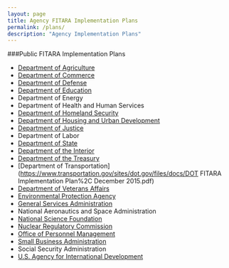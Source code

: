 ```yaml
---
layout: page
title: Agency FITARA Implementation Plans
permalink: /plans/
description: "Agency Implementation Plans"
---
```


###Public FITARA Implementation Plans

* [Department of Agriculture](http://www.usda.gov/documents/federal-info-tech-acquisition-reform-act.pdf)	 	 	 	 	 	 	 
* [Department of Commerce](https://www.commerce.gov/sites/commerce.gov/files/fitara_doc_baseline_self_assessment_and_plan.docx)	 	 	 	
* [Department of Defense](http://www.doncio.navy.mil/Download.aspx?AttachID=7300)	 	 	 	 	 	 	 
* [Department of Education](http://www2.ed.gov/about/reports/annual/ocio/fitara-implementation-plan.doc)	 	 	 	 	 	 
* Department of Energy	 	 	 	 	 	 	 
* Department of Health and Human Services	 	 	 	 	 	 	 
* [Department of Homeland Security](https://www.dhs.gov/sites/default/files/publications/digital-strategy/DHS-Common-Baseline-Self-Assessment-and-Plan-v1.0-FINAL-public.pdf)	 	 	 	 	 	 	 
* [Department of Housing and Urban Development](http://portal.hud.gov/hudportal/documents/huddoc?id=fitara-aa-plan-01-15-2016.pdf)	  
* [Department of Justice](https://www.justice.gov/open/file/823436/download)	 	 	 	 	 	 	 
* Department of Labor	 	 	 	 	 	 	 
* [Department of State](http://www.state.gov/documents/organization/254994.pdf)	 	 	 	 	 	 	 
* [Department of the Interior](https://www.doi.gov/sites/doi.gov/files/uploads/Interior_FITARA_Implementation_Plan_Approved.pdf)	 	 	
* [Department of the Treasury](https://www.treasury.gov/resource-center/data-chart-center/digitalstrategy/Documents/TREASURY_FITARA_COMMON_BASELINE_IMPLEMENTATION_PLAN_MARCH2016.pdf)	 	 	 	 	 	 	 
* [Department of Transportation](https://www.transportation.gov/sites/dot.gov/files/docs/DOT FITARA Implementation Plan%2C December 2015.pdf)	 	 	 	 	 	 	 
* [Department of Veterans Affairs](http://va.gov/digitalstrategy/docs/Attachment-5-FITARA-Common-Baseline-Implementation-Plan-and-SA_V4.docx)	 	 	 	 	 	 	 
* [Environmental Protection Agency](https://www.epa.gov/sites/production/files/2016-01/documents/epa_fitara_implementation_plan.pdf)	
* [General Services Administration](https://inventory.data.gov/dataset/64c56cec-4b8f-44c7-ba69-090517f9f32e/resource/87e53999-aff1-4560-8bf0-42d9dc8e4a69/download/2015gsafitaraimplementationandcioassignmentplan.pdf)	 	 	 	 	 	 	 
* National Aeronautics and Space Administration	 	 	 	 	 	 	 
* [National Science Foundation](http://www.nsf.gov/digitalstrategy/FITARAimplementationplan.pdf)	 	 	 	 	 	 	 
* [Nuclear Regulatory Commission](http://pbadupws.nrc.gov/docs/ML1530/ML15300A141.pdf)	 	 	 	 	 	 	 
* [Office of Personnel Management](https://www.opm.gov/about-us/open-government/digital-government-strategy/fitara/opm-fitara-common-baseline-implementation-plan.pdf)	 	 	 	 	 	 	
* [Small Business Administration](https://www.sba.gov/sites/default/files/sba-fitara-implementation-plan.pdf)	 	 	 	 	 	 	 
* Social Security Administration	 	 	 	 	 	 	 
* [U.S. Agency for International Development](https://www.usaid.gov/sites/default/files/documents/1868/FITARAImplementationPlan.pdf)
